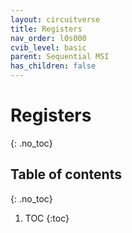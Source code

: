 ```yaml
---
layout: circuitverse
title: Registers
nav_order: l0s000
cvib_level: basic
parent: Sequential MSI
has_children: false
---
```


# Registers
{: .no_toc}

## Table of contents
{: .no_toc}

1. TOC
{:toc}
